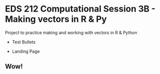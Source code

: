 # EDS 212 Computational Session 3B - Making vectors in R & Py

Project to practice making and working with vectors in R &amp; Python

- Test Bullets

- Landing Page



## Wow!

